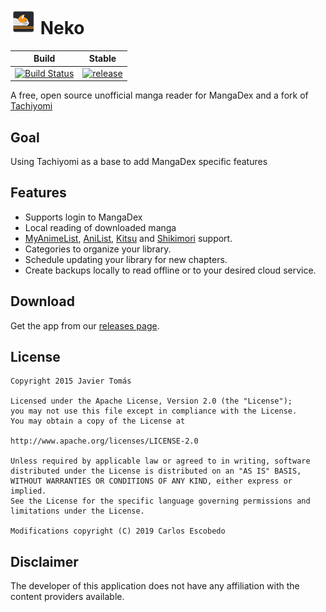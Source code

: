 # ![app icon](./.github/readme-images/app-icon.png) Neko

| Build | Stable | 
|-------|----------|
 | [![Build Status](https://travis-ci.org/CarlosEsco/Neko.svg?branch=master)](https://travis-ci.org/CarlosEsco/Neko) | [![release](https://img.shields.io/github/release/CarlosEsco/Neko.svg?maxAge=3600&label=download%20(autoupdate%20included))](https://github.com/CarlosEsco/Neko/releases) 


A free, open source unofficial manga reader for MangaDex and a fork of [Tachiyomi](https://github.com/inorichi/tachiyomi)

## Goal
Using Tachiyomi as a base to add MangaDex specific features

## Features
* Supports login to MangaDex
* Local reading of downloaded manga
* [MyAnimeList](https://myanimelist.net/), [AniList](https://anilist.co/),  [Kitsu](https://kitsu.io/explore/anime) and [Shikimori](https://shikimori.org/) support.
* Categories to organize your library.
* Schedule updating your library for new chapters.
* Create backups locally to read offline or to your desired cloud service. 


## Download
Get the app from our [releases page](https://github.com/CarlosEsco/Neko/releases).


## License

    Copyright 2015 Javier Tomás

    Licensed under the Apache License, Version 2.0 (the "License");
    you may not use this file except in compliance with the License.
    You may obtain a copy of the License at

    http://www.apache.org/licenses/LICENSE-2.0

    Unless required by applicable law or agreed to in writing, software
    distributed under the License is distributed on an "AS IS" BASIS,
    WITHOUT WARRANTIES OR CONDITIONS OF ANY KIND, either express or implied.
    See the License for the specific language governing permissions and
    limitations under the License.
    
    Modifications copyright (C) 2019 Carlos Escobedo

## Disclaimer

The developer of this application does not have any affiliation with the content providers available.
